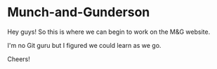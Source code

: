 # Munch-and-Gunderson

Hey guys! So this is where we can begin to work on the M&G website.

I'm no Git guru but I figured we could learn as we go.

Cheers!
